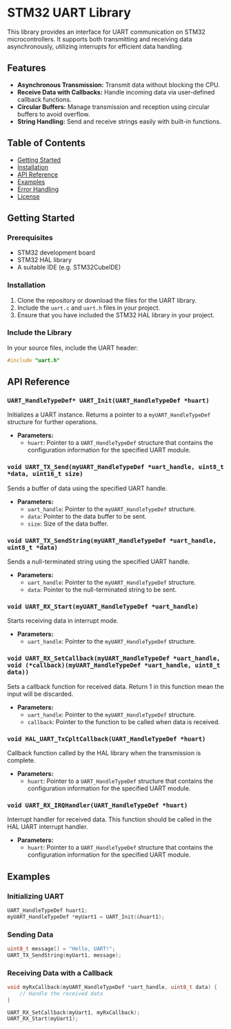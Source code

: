 # STM32 UART Library

This library provides an interface for UART communication on STM32 microcontrollers. It supports both transmitting and receiving data asynchronously, utilizing interrupts for efficient data handling.

## Features

- **Asynchronous Transmission:** Transmit data without blocking the CPU.
- **Receive Data with Callbacks:** Handle incoming data via user-defined callback functions.
- **Circular Buffers:** Manage transmission and reception using circular buffers to avoid overflow.
- **String Handling:** Send and receive strings easily with built-in functions.

## Table of Contents

- [Getting Started](#getting-started)
- [Installation](#installation)
- [API Reference](#api-reference)
- [Examples](#examples)
- [Error Handling](#error-handling)
- [License](#license)

## Getting Started

### Prerequisites

- STM32 development board
- STM32 HAL library
- A suitable IDE (e.g. STM32CubeIDE)

### Installation

1. Clone the repository or download the files for the UART library.
2. Include the `uart.c` and `uart.h` files in your project.
3. Ensure that you have included the STM32 HAL library in your project.

### Include the Library

In your source files, include the UART header:

```c
#include "uart.h"
```

## API Reference

### `UART_HandleTypeDef* UART_Init(UART_HandleTypeDef *huart)`

Initializes a UART instance. Returns a pointer to a `myUART_HandleTypeDef` structure for further operations.

- **Parameters:**
  - `huart`: Pointer to a `UART_HandleTypeDef` structure that contains the configuration information for the specified UART module.

### `void UART_TX_Send(myUART_HandleTypeDef *uart_handle, uint8_t *data, uint16_t size)`

Sends a buffer of data using the specified UART handle.

- **Parameters:**
  - `uart_handle`: Pointer to the `myUART_HandleTypeDef` structure.
  - `data`: Pointer to the data buffer to be sent.
  - `size`: Size of the data buffer.

### `void UART_TX_SendString(myUART_HandleTypeDef *uart_handle, uint8_t *data)`

Sends a null-terminated string using the specified UART handle.

- **Parameters:**
  - `uart_handle`: Pointer to the `myUART_HandleTypeDef` structure.
  - `data`: Pointer to the null-terminated string to be sent.

### `void UART_RX_Start(myUART_HandleTypeDef *uart_handle)`

Starts receiving data in interrupt mode.

- **Parameters:**
  - `uart_handle`: Pointer to the `myUART_HandleTypeDef` structure.

### `void UART_RX_SetCallback(myUART_HandleTypeDef *uart_handle, void (*callback)(myUART_HandleTypeDef *uart_handle, uint8_t data))`

Sets a callback function for received data. Return 1 in this function mean the input will be discarded.

- **Parameters:**
  - `uart_handle`: Pointer to the `myUART_HandleTypeDef` structure.
  - `callback`: Pointer to the function to be called when data is received.

### `void HAL_UART_TxCpltCallback(UART_HandleTypeDef *huart)`

Callback function called by the HAL library when the transmission is complete.

- **Parameters:**
  - `huart`: Pointer to a `UART_HandleTypeDef` structure that contains the configuration information for the specified UART module.

### `void UART_RX_IRQHandler(UART_HandleTypeDef *huart)`

Interrupt handler for received data. This function should be called in the HAL UART interrupt handler.

- **Parameters:**
  - `huart`: Pointer to a `UART_HandleTypeDef` structure that contains the configuration information for the specified UART module.

## Examples

### Initializing UART

```c
UART_HandleTypeDef huart1;
myUART_HandleTypeDef *myUart1 = UART_Init(&huart1);
```

### Sending Data

```c
uint8_t message[] = "Hello, UART!";
UART_TX_SendString(myUart1, message);
```

### Receiving Data with a Callback

```c
void myRxCallback(myUART_HandleTypeDef *uart_handle, uint8_t data) {
    // Handle the received data
}

UART_RX_SetCallback(myUart1, myRxCallback);
UART_RX_Start(myUart1);
```
